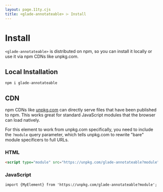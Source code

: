 ```yaml
---
layout: page.11ty.cjs
title: <glade-annotateable> ⌲ Install
---
```


# Install

`<glade-annotateable>` is distributed on npm, so you can install it locally or use it via npm CDNs like unpkg.com.

## Local Installation

```bash
npm i glade-annotateable
```

## CDN

npm CDNs like [unpkg.com]() can directly serve files that have been published to npm. This works great for standard JavaScript modules that the browser can load natively.

For this element to work from unpkg.com specifically, you need to include the `?module` query parameter, which tells unpkg.com to rewrite "bare" module specificers to full URLs.

### HTML
```html
<script type="module" src="https://unpkg.com/glade-annotateable?module"></script>
```

### JavaScript
```html
import {MyElement} from 'https://unpkg.com/glade-annotateable?module';
```
